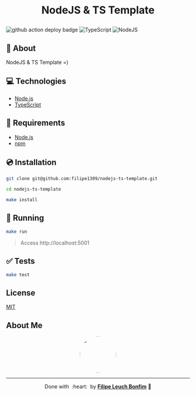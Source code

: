 
# <p align="center">NodeJS & TS Template</p>

![github action deploy badge](https://github.com/filipe1309/algoexpert-solutions/actions/workflows/tests.yaml/badge.svg?event=push)
<img src="https://img.shields.io/badge/Code-TypeScript-informational?style=flat-square&logo=typescript&color=3178C6" alt="TypeScript" />
<img src="https://img.shields.io/badge/Code-NodeJS-informational?style=flat-square&logo=node.js&color=339933" alt="NodeJS" />


## 💬 About

NodeJS & TS Template =)

## :computer: Technologies

- [Node.js](https://nodejs.org/en/)
- [TypeScript](https://www.typescriptlang.org/)

## :scroll: Requirements

- [Node.js](https://nodejs.org/en/)
- [npm](https://www.npmjs.com/)

## :cd: Installation

```sh
git clone git@github.com:filipe1309/nodejs-ts-template.git
```

```sh
cd nodejs-ts-template
```

```sh
make install
```

## :runner: Running

```sh
make run
```
> Access http://localhost:5001

## :white_check_mark: Tests

```sh
make test
```

<!-- 

## Contributing

Pull requests are welcome. For major changes, please open an issue first to discuss what you would like to change.

Please make sure to update tests as appropriate. -->

## License

[MIT](https://choosealicense.com/licenses/mit/)

## About Me

<p align="center">
    <a style="font-weight: bold" href="https://github.com/filipe1309/">
    <img style="border-radius:50%" width="100px; "src="https://github.com/filipe1309.png"/>
    </a>
</p>

---

<p align="center">
    Done with&nbsp;&nbsp;:heart:&nbsp;&nbsp;by <a style="font-weight: bold" href="https://github.com/filipe1309/">Filipe Leuch Bonfim</a> 🖖
</p>

